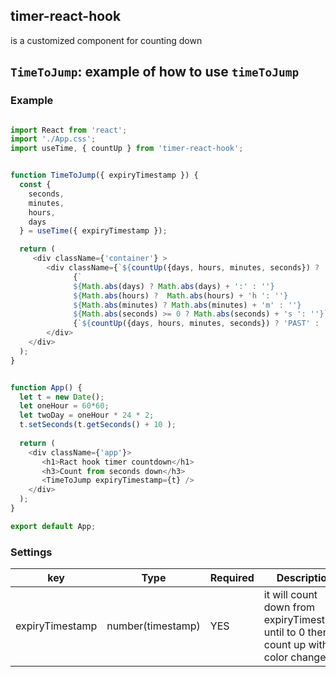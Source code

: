 ## timer-react-hook

is a customized component for counting down

## `TimeToJump`: example of how to use `timeToJump`

### Example

```javascript

import React from 'react';
import './App.css';
import useTime, { countUp } from 'timer-react-hook';


function TimeToJump({ expiryTimestamp }) { 
  const {
    seconds,
    minutes,
    hours,
    days
  } = useTime({ expiryTimestamp });

  return (
     <div className={'container'} >
        <div className={`${countUp({days, hours, minutes, seconds}) ? 'countup' : 'countdown'}`}>
              {`
              ${Math.abs(days) ? Math.abs(days) + ':' : ''}
              ${Math.abs(hours) ?  Math.abs(hours) + 'h ': ''} 
              ${Math.abs(minutes) ? Math.abs(minutes) + 'm' : ''}
              ${Math.abs(seconds) >= 0 ? Math.abs(seconds) + 's ': ''}`} 
              {`${countUp({days, hours, minutes, seconds}) ? 'PAST' : ''}`}
        </div>
    </div>
  );
}


function App() {
  let t = new Date();
  let oneHour = 60*60;
  let twoDay = oneHour * 24 * 2;
  t.setSeconds(t.getSeconds() + 10 ); 
  
  return (
    <div className={'app'}>
       <h1>Ract hook timer countdown</h1>
       <h3>Count from seconds down</h3>
       <TimeToJump expiryTimestamp={t} />
    </div>
  );
}

export default App;

```

### Settings

| key | Type | Required | Description |
| --- | --- | --- | ---- |
| expiryTimestamp | number(timestamp) | YES | it will count down from expiryTimestamp until to 0 then count up with color changes

